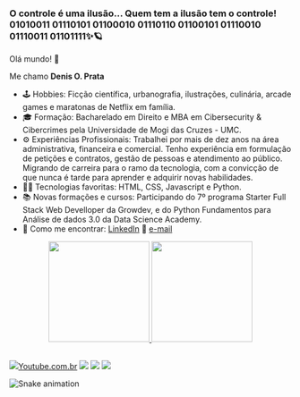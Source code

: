 ### O controle é uma <strong>ilusão</strong>... Quem tem a ilusão tem o controle! 01010011 01110101 01100010 01110110 01100101 01110010 01110011 01101111✨🪐
<p>Olá mundo! 🖖<p>
<p>Me chamo <strong>Denis O. Prata</strong><p>

- 🕹️ Hobbies: Ficção científica, urbanografia, ilustrações, culinária, arcade games e maratonas de Netflix em família. 
- 🎓 Formação: Bacharelado em Direito e MBA em Cibersecurity & Cibercrimes pela Universidade de Mogi das Cruzes - UMC.
- ⚙ Experiências Profissionais: Trabalhei por mais de dez anos na área administrativa, financeira e comercial. Tenho experiência em formulação de petições e contratos, gestão de pessoas e atendimento ao público. Migrando de carreira para o ramo da tecnologia, com a convicção de que nunca é tarde para aprender e adquirir novas habilidades.
- 👨‍💻 Tecnologias favoritas: HTML, CSS, Javascript e Python.
- 📚 Novas formações e cursos: Participando do 7º programa Starter Full Stack Web Develloper da Growdev, e do Python Fundamentos para Análise de dados 3.0 da Data Science Academy. 
- 📲 Como me encontrar: <a href="https://www.linkedin.com/in/denis-prata-811a7a142/" target="_blank">LinkedIn</a> 🔗 <a href="mailto:dop7710@hotmail.com" target="_blank">e-mail</a>

<div align="center">
  <a href="https://github.com/d-prata">
  <img height="180em" src="https://github-readme-stats.vercel.app/api?username=d-prata&show_icons=true&theme=blue-green&include_all_commits=true&count_private=true"/>
  <img height="180em" src="https://github-readme-stats.vercel.app/api/top-langs/?username=d-prata&layout=compact&langs_count=7&theme=blue-green"/>
</div>

  ##
  
<div> 
  <a href="https://www.youtube.com/watch?v=sxeVBJRPxyw" target="_blank"><img src="https://img.shields.io/badge/YouTube-FF0000?style=for-the-badge&logo=youtube&logoColor=white" target="_blank">Youtube.com.br</a>
   	<a href="https://www.twitch.tv/montoyagod" target="_blank"><img src="https://img.shields.io/badge/Discord-7289DA?style=for-the-badge&logo=discord&logoColor=white" target="_blank"></a> 
  <a href = "mailto:dop2677@gmail.com"><img src="https://img.shields.io/badge/Gmail-D14836?style=for-the-badge&logo=gmail&logoColor=white" target="_blank"></a>
  <a href="https://www.linkedin.com/in/denis-prata-811a7a142/" target="_blank"><img src="https://img.shields.io/badge/-LinkedIn-%230077B5?style=for-the-badge&logo=linkedin&logoColor=white" target="_blank"></a>
  
  
  ![Snake animation](https://github.com/d-prata/d-prata/blob/output/github-contribution-grid-snake.svg)
</div>
